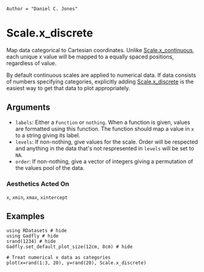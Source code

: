 ```@meta
Author = "Daniel C. Jones"
```

# Scale.x_discrete

Map data categorical to Cartesian coordinates. Unlike [Scale.x_continuous](@ref), each
unique x value will be mapped to a equally spaced positions, regardless of
value.

By default continuous scales are applied to numerical data. If data consists of
numbers specifying categories, explicitly adding [Scale.x_discrete](@ref) is the
easiest way to get that data to plot appropriately.

## Arguments

  * `labels`: Either a `Function` or `nothing`. When a
    function is given, values are formatted using this function. The function
    should map a value in `x` to a string giving its label.
  * `levels`: If non-nothing, give values for the scale. Order will be respected
    and anything in the data that's not respresented in `levels` will be set to
    `NA`.
  * `order`: If non-nothing, give a vector of integers giving a permutation of
    the values pool of the data.


### Aesthetics Acted On

`x`, `xmin`, `xmax`, `xintercept`

## Examples

```@example 1
using RDatasets # hide
using Gadfly # hide
srand(1234) # hide
Gadfly.set_default_plot_size(12cm, 8cm) # hide
```

```@example 1
# Treat numerical x data as categories
plot(x=rand(1:3, 20), y=rand(20), Scale.x_discrete)
```
